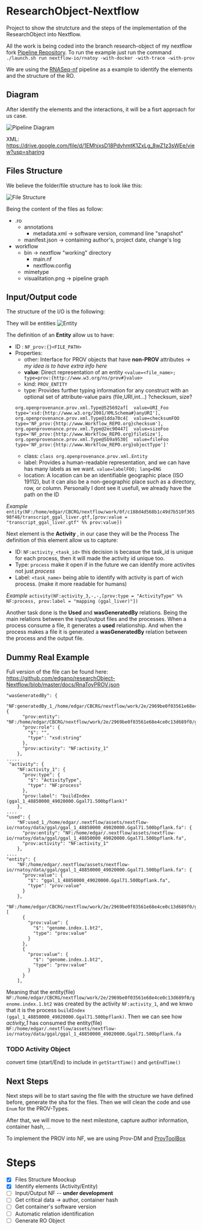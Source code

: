 # ResearchObject-Nextflow
Project to show the strutcture and the steps of the implementation of the ResearchObject into Nextflow.

All the work is being coded into the branch research-object of my nextflow fork 
[Pipeline Repository](https://github.com/edgano/nextflow/tree/research-object). 
To run the example just run the command ```./launch.sh run nextflow-io/rnatoy -with-docker -with-trace -with-prov```

We are using the [RNASeq-nf](https://github.com/nextflow-io/rnaseq-nf) pipeline as a example to identify the elements and the structure of the RO.

## Diagram
After identify the elements and the interactions, it will be a fisrt approach for us case.

![Pipeline Diagram](https://github.com/edgano/researchObject-Nextflow/blob/master/images/RNASeq-nf.jpg)

XML: https://drive.google.com/file/d/1EMhjxsD18PdyhmtK1ZxLg_8wZ1z3sWEe/view?usp=sharing

## Files Structure
We believe the folder/file structure has to look like this:

![File Structure](https://github.com/edgano/researchObject-Nextflow/blob/master/images/fileStructure.png)


Being the content of the files as follow:

* .ro
  * annotations
    * metadata.xml -> software version, command line "snapshot"
  * manifest.json -> containing author's,  project date, change's log
* workflow
  * bin -> nextflow "working" directory
    * main.nf
    * nextflow.config
  * mimetype
  * visualitation.png -> pipeline graph

## Input/Output code
The structure of the I/O is the following:

They will be entities ![Entity](https://github.com/edgano/researchObject-Nextflow/blob/master/images/entity.jpg)

The definition of an **Entity** allow us to have:
* ID : ```NF_prov:{}<FILE_PATH>```
* Properties:
  * other: Interface for PROV objects that have **non-PROV** attributes -> _my idea is to have extra info here_
  * **value**: Direct representation of an entity ```<value=<file_name>; type=prov:{http://www.w3.org/ns/prov#}value>```
  * kind: ```PROV_ENTITY```
  * type: Provides further typing information for any construct with an optional set of attribute-value pairs (file,URI,int...) ?checksum, size?
  ```
  org.openprovenance.prov.xml.Type@525692af[  value=URI_Foo  type='xsd:{http://www.w3.org/2001/XMLSchema#}anyURI'], 
  org.openprovenance.prov.xml.Type@1dda70c4[  value=checksumFOO  type='NF_prov:{http://www.Workflow_REPO.org}checksum'], 
  org.openprovenance.prov.xml.Type@2ec90447[  value=sizeFoo  type='NF_prov:{http://www.Workflow_REPO.org}fileSize'], 
  org.openprovenance.prov.xml.Type@5b9a9530[  value=fileFoo  type='NF_prov:{http://www.Workflow_REPO.org}objectType']'
  ```
  * class: ```class org.openprovenance.prov.xml.Entity```
  * label: Provides a human-readable representation, and we can have has many labels as we want. ```value=labelFOO; lang=ENG```
  * location: A location can be an identifiable geographic place (ISO 19112), but it can also be a non-geographic place such as a directory, row, or column. Personally I dont see it usefull, we already have the path on the ID
  
*Example* ```entity(NF:/home/edgar/CBCRG/nextflow/work/0f/c188d4d568b1c49d7b510f36598f48/transcript_ggal_liver.gtf,[prov:value = "transcript_ggal_liver.gtf" %% prov:value])```

Next element is the **Activity** , in our case they will be the Process
The definition of this element allow us to capture:
* ID: ```NF:activity_<task_id>``` this decision is becasue the task_id is unique for each process, then it will made the activity id unique too.
* Type: ```process``` make it open if in the future we can identify more activites not just _process_
* Label: ```<task_name>``` being able to identify with activity is part of wich process. (make it more readable for humans)

*Example* ```activity(NF:activity_3,-,-,[prov:type = "ActivityType" %% NF:process, prov:label = "mapping (ggal_liver)"])```

Another task done is the **Used** and **wasGeneratedBy** relations.
Being the main relations between the input/output files and the processes.
When a process consume a file, it generates a **used** relationship. And when the process makes a file it is generated a **wasGeneratedBy** relation between the process and the output file.

## Dummy Real Example
Full version of the file can be found here: https://github.com/edgano/researchObject-Nextflow/blob/master/docs/RnaToyPROV.json
```
"wasGeneratedBy": {
    "NF:generatedBy_1_/home/edgar/CBCRG/nextflow/work/2e/2969be0f03561e68e4ce0c13d689f0/genome.index.1.bt2": {
      "prov:entity": "NF:/home/edgar/CBCRG/nextflow/work/2e/2969be0f03561e68e4ce0c13d689f0/genome.index.1.bt2",
      "prov:role": {
        "$": "",
        "type": "xsd:string"
      },
      "prov:activity": "NF:activity_1"
    },
.....
 "activity": {
    "NF:activity_1": {
      "prov:type": {
        "$": "ActivityType",
        "type": "NF:process"
      },
      "prov:label": "buildIndex (ggal_1_48850000_49020000.Ggal71.500bpflank)"
    },
....
"used": {
    "NF:used_1_/home/edgar/.nextflow/assets/nextflow-io/rnatoy/data/ggal/ggal_1_48850000_49020000.Ggal71.500bpflank.fa": {
      "prov:entity": "NF:/home/edgar/.nextflow/assets/nextflow-io/rnatoy/data/ggal/ggal_1_48850000_49020000.Ggal71.500bpflank.fa",
      "prov:activity": "NF:activity_1"
    },
....
"entity": {
    "NF:/home/edgar/.nextflow/assets/nextflow-io/rnatoy/data/ggal/ggal_1_48850000_49020000.Ggal71.500bpflank.fa": {
      "prov:value": {
        "$": "ggal_1_48850000_49020000.Ggal71.500bpflank.fa",
        "type": "prov:value"
      }
    },
    "NF:/home/edgar/CBCRG/nextflow/work/2e/2969be0f03561e68e4ce0c13d689f0/genome.index.1.bt2": [
      {
        "prov:value": {
          "$": "genome.index.1.bt2",
          "type": "prov:value"
        }
      },
      {
        "prov:value": {
          "$": "genome.index.1.bt2",
          "type": "prov:value"
        }
      }
    ],

```
Meaning that the entity(file) ```NF:/home/edgar/CBCRG/nextflow/work/2e/2969be0f03561e68e4ce0c13d689f0/genome.index.1.bt2``` was created by the activity ```NF:activity_1```, and we knwo that it is the process ```buildIndex (ggal_1_48850000_49020000.Ggal71.500bpflank)```.
Then we can see how _activity_1_ has consumed the entity(file) ```NF:/home/edgar/.nextflow/assets/nextflow-io/rnatoy/data/ggal/ggal_1_48850000_49020000.Ggal71.500bpflank.fa```

### TODO Activity Object
convert time (start/End) to include in ```getStartTime()``` and ```getEndTime()```

## Next Steps
Next steps will be to start saving the file with the structure we have defined before, generate the sha for the files. Then we will clean the code and use ```Enum``` for the PROV-Types.

After that, we will move to the next milestone, capture author information, container hash, ...

To implement the PROV into NF, we are using Prov-DM and [ProvToolBox](http://lucmoreau.github.io/ProvToolbox/)

# Steps

- [x] Files Structure Moockup
- [x] Identify elements (Activity/Entity)
- [ ] Input/Output NF -- **under development**
- [ ] Get critical data -> author, container hash
- [ ] Get container's software version
- [ ] Automatic relation identification
- [ ] Generate RO Object
